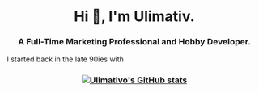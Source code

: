 <h1 align="center">Hi 👋, I'm Ulimativ.</h1>
<h3 align="center">A Full-Time Marketing Professional and Hobby Developer.</h3>

<p>I started back in the late 90ies with

<!--
<h3 align="left">Support:</h3>
<p><a href="https://www.buymeacoffee.com/ulimativ"> <img align="left" src="https://cdn.buymeacoffee.com/buttons/v2/default-yellow.png" height="50" width="210" alt="ulimativ" /></a></p><br><br>
-->
<h3 align="center">

[![Ulimativo's GitHub stats](https://github-readme-stats.vercel.app/api?username=ulimativo&count_private=true&show_icons=true&theme=radical)](https://github.com/anuraghazra/github-readme-stats)

  </h3>


<!--
**Ulimativo/ulimativo** is a ✨ _special_ ✨ repository because its `README.md` (this file) appears on your GitHub profile.

Here are some ideas to get you started:

- 🔭 I’m currently working on ...
- 🌱 I’m currently learning ...
- 👯 I’m looking to collaborate on ...
- 🤔 I’m looking for help with ...
- 💬 Ask me about ...
- 📫 How to reach me: ...
- 😄 Pronouns: ...
- ⚡ Fun fact: ...
-->
